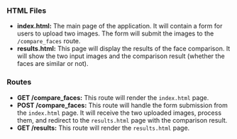### HTML Files

- **index.html:** The main page of the application. It will contain a form for users to upload two images. The form will submit the images to the `/compare_faces` route.
- **results.html:** This page will display the results of the face comparison. It will show the two input images and the comparison result (whether the faces are similar or not).

### Routes

- **GET /compare_faces:** This route will render the `index.html` page.
- **POST /compare_faces:** This route will handle the form submission from the `index.html` page. It will receive the two uploaded images, process them, and redirect to the `results.html` page with the comparison result.
- **GET /results:** This route will render the `results.html` page.